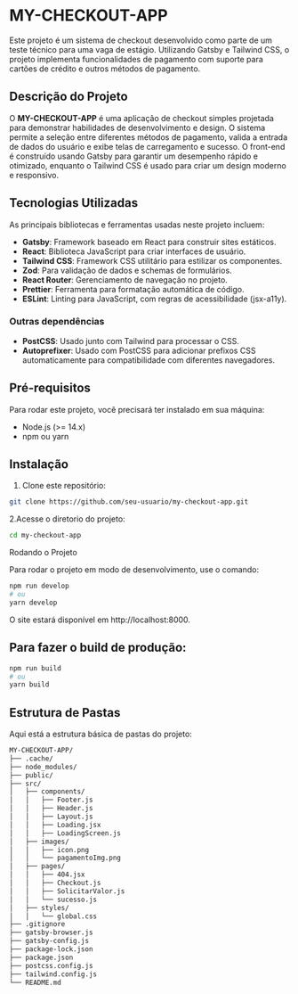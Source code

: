 # MY-CHECKOUT-APP

Este projeto é um sistema de checkout desenvolvido como parte de um teste técnico para uma vaga de estágio. Utilizando Gatsby e Tailwind CSS, o projeto implementa funcionalidades de pagamento com suporte para cartões de crédito e outros métodos de pagamento.

## Descrição do Projeto

O **MY-CHECKOUT-APP** é uma aplicação de checkout simples projetada para demonstrar habilidades de desenvolvimento e design. O sistema permite a seleção entre diferentes métodos de pagamento, valida a entrada de dados do usuário e exibe telas de carregamento e sucesso. O front-end é construído usando Gatsby para garantir um desempenho rápido e otimizado, enquanto o Tailwind CSS é usado para criar um design moderno e responsivo.

## Tecnologias Utilizadas

As principais bibliotecas e ferramentas usadas neste projeto incluem:

- **Gatsby**: Framework baseado em React para construir sites estáticos.
- **React**: Biblioteca JavaScript para criar interfaces de usuário.
- **Tailwind CSS**: Framework CSS utilitário para estilizar os componentes.
- **Zod**: Para validação de dados e schemas de formulários.
- **React Router**: Gerenciamento de navegação no projeto.
- **Prettier**: Ferramenta para formatação automática de código.
- **ESLint**: Linting para JavaScript, com regras de acessibilidade (jsx-a11y).

### Outras dependências

- **PostCSS**: Usado junto com Tailwind para processar o CSS.
- **Autoprefixer**: Usado com PostCSS para adicionar prefixos CSS automaticamente para compatibilidade com diferentes navegadores.

## Pré-requisitos

Para rodar este projeto, você precisará ter instalado em sua máquina:

- Node.js (>= 14.x)
- npm ou yarn

## Instalação

1. Clone este repositório:

```bash
git clone https://github.com/seu-usuario/my-checkout-app.git
```

2.Acesse o diretorio do projeto:

```bash
cd my-checkout-app
```

Rodando o Projeto

Para rodar o projeto em modo de desenvolvimento, use o comando:

```bash
npm run develop
# ou
yarn develop
```

O site estará disponível em http://localhost:8000.

## Para fazer o build de produção:

```bash
npm run build
# ou
yarn build
```

## Estrutura de Pastas

Aqui está a estrutura básica de pastas do projeto:

```bash
MY-CHECKOUT-APP/
├── .cache/
├── node_modules/
├── public/
├── src/
│   ├── components/
│   │   ├── Footer.js
│   │   ├── Header.js
│   │   ├── Layout.js
│   │   ├── Loading.jsx
│   │   ├── LoadingScreen.js
│   ├── images/
│   │   ├── icon.png
│   │   └── pagamentoImg.png
│   ├── pages/
│   │   ├── 404.jsx
│   │   ├── Checkout.js
│   │   ├── SolicitarValor.js
│   │   └── sucesso.js
│   ├── styles/
│   │   └── global.css
├── .gitignore
├── gatsby-browser.js
├── gatsby-config.js
├── package-lock.json
├── package.json
├── postcss.config.js
├── tailwind.config.js
└── README.md
```
